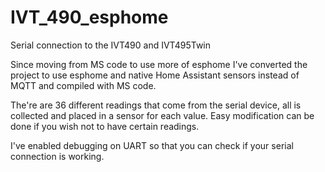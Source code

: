 # IVT_490_esphome
Serial connection to the IVT490 and IVT495Twin 


Since moving from MS code to use more of esphome I've converted the project to use esphome and native Home Assistant sensors instead of MQTT and compiled with MS code. 

The're are 36 different readings that come from the serial device, all is collected and placed in a sensor for each value. Easy modification can be done if you wish not to have certain readings.


I've enabled debugging on UART so that you can check if your serial connection is working. 

